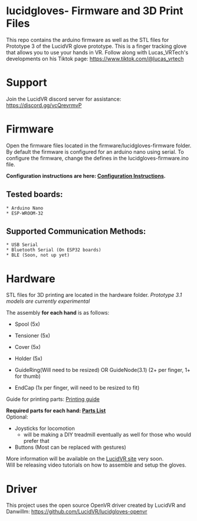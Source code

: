 # lucidgloves- Firmware and 3D Print Files
This repo contains the arduino firmware as well as the STL files for Prototype 3 of the LucidVR glove prototype. This is a finger tracking glove that allows you to use your hands in VR. Follow along with Lucas_VRTech's developments on his Tiktok page:
https://www.tiktok.com/@lucas_vrtech

# Support
Join the LucidVR discord server for assistance:
https://discord.gg/vcQrevrmvP


# Firmware
Open the firmware files located in the firmware/lucidgloves-firmware folder.
By default the firmware is configured for an arduino nano using serial.
To configure the firmware, change the defines in the lucidgloves-firmware.ino file.

**Configuration instructions are here: [Configuration Instructions](https://github.com/LucidVR/lucidgloves-hardware/wiki/Firmware-V2-Customization).** 

## Tested boards:
	* Arduino Nano
	* ESP-WROOM-32

## Supported Communication Methods:
	* USB Serial
	* Bluetooth Serial (On ESP32 boards)
	* BLE (Soon, not up yet)

# Hardware
STL files for 3D printing are located in the hardware folder. 
*Prototype 3.1 models are currently experimental*

The assembly **for each hand** is as follows:
* Spool (5x)
* Tensioner (5x)
* Cover (5x)
* Holder (5x)
* GuideRing(Will need to be resized) OR GuideNode(3.1) (2+ per finger, 1+ for thumb)

* EndCap (1x per finger, will need to be resized to fit) 

Guide for printing parts: [Printing guide](https://github.com/LucidVR/lucidgloves-hardware/wiki/Parts-Printing-Guide)

**Required parts for each hand: [Parts List](https://github.com/LucidVR/lucidgloves-hardware/wiki/Prototype-3-Parts-List)**  
Optional:  
* Joysticks for locomotion 
  - will be making a DIY treadmill eventually as well for those who would prefer that  
* Buttons (Most can be replaced with gestures)

More information will be available on the [LucidVR site](http://lucidvrtech.com/) very soon.  
Will be releasing video tutorials on how to assemble and setup the gloves.

# Driver
This project uses the open source OpenVR driver created by LucidVR and Danwillm:
https://github.com/LucidVR/lucidgloves-openvr
